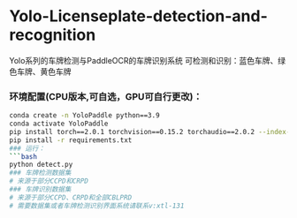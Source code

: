 # Yolo-Licenseplate-detection-and-recognition
Yolo系列的车牌检测与PaddleOCR的车牌识别系统
可检测和识别：蓝色车牌、绿色车牌、黄色车牌
### 环境配置(CPU版本,可自选，GPU可自行更改)：
```bash
conda create -n YoloPaddle python==3.9
conda activate YoloPaddle 
pip install torch==2.0.1 torchvision==0.15.2 torchaudio==2.0.2 --index-url https://download.pytorch.org/whl/cpu
pip install -r requirements.txt
### 运行：
```bash
python detect.py
### 车牌检测数据集
# 来源于部分CCPD和CRPD
### 车牌识别数据集
# 来源于部分CCPD、CRPD和全部CBLPRD
# 需要数据集或者车牌检测识别界面系统请联系v:xtl-131
